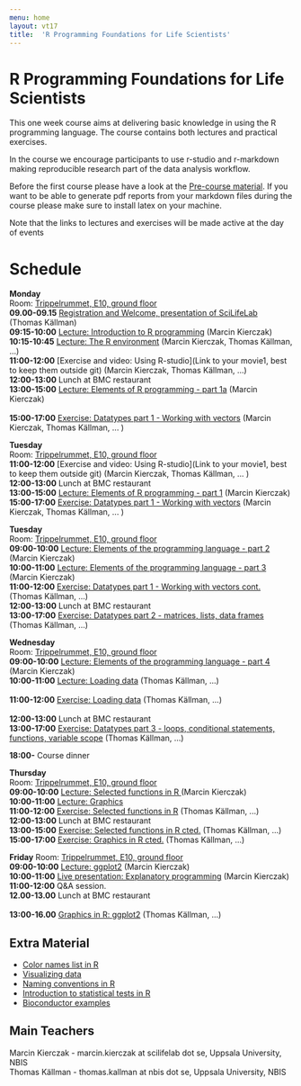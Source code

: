 ```yaml
---
menu: home
layout: vt17
title:  'R Programming Foundations for Life Scientists'
---
```


# R Programming Foundations for Life Scientists
This one week course aims at delivering basic knowledge in using the R
programming language. The course contains both lectures and practical
exercises.

In the course we encourage participants to use r-studio and
r-markdown making reproducible research part of the data analysis
workflow.

Before the first course please have a look at the [Pre-course
material](precourse). If you want to be able to generate pdf reports
from your markdown files during the course please make sure to install
latex on your machine.

Note that the links to lectures and exercises will be made active at the day of events
# Schedule

**Monday**<br>
Room: [Trippelrummet, E10, ground floor](files/bmc_map.jpg)<br>
**09.00-09.15** [Registration and Welcome, presentation of SciLifeLab ](Lectures/Welcome.pdf) (Thomas Källman)<br>
**09:15-10:00** [Lecture: Introduction to R programming](Lectures/Intro.pdf) (Marcin Kierczak)<br>
**10:15-10:45** [Lecture: The R environment](Lectures/REnvironment.pdf) (Marcin Kierczak, Thomas Källman, ...)<br>
**11:00-12:00** [Exercise and video: Using R-studio](Link to your movie1, best to keep them outside git) (Marcin Kierczak, Thomas Källman, ...)<br>
**12:00-13:00** Lunch at BMC restaurant<br>
**13:00-15:00** [Lecture: Elements of R programming - part 1a](Lectures/ElementsOfAprogrammingLanguage1.pdf) (Marcin Kierczak)<br><br>
**15:00-17:00** [Exercise: Datatypes part 1 - Working with vectors](Exercises/DataTypes) (Marcin Kierczak, Thomas Källman, ... )<br>

**Tuesday**<br>
Room: [Trippelrummet, E10, ground floor](files/bmc_map.jpg)<br>
**11:00-12:00** [Exercise and video: Using R-studio](Link to your movie1, best to keep them outside git) (Marcin Kierczak, Thomas Källman, ... )<br>
**12:00-13:00** Lunch at BMC restaurant<br>
**13:00-15:00** [Lecture: Elements of R programming - part 1](Lectures/ElementsOfAprogrammingLanguage1.pdf) (Marcin Kierczak)<br>
**15:00-17:00** [Exercise: Datatypes part 1 - Working with vectors](Exercises/DataTypes) (Marcin Kierczak, Thomas Källman, ... )<br>

**Tuesday**<br>
Room: [Trippelrummet, E10, ground floor](files/bmc_map.jpg)<br>
**09:00-10:00** [Lecture: Elements of the programming language - part 2](Lectures/ElementsOfAprogrammingLanguage1.pdf) (Marcin Kierczak)<br>
**10:00-11:00** [Lecture: Elements of the programming language - part 3](Lectures/ElementsOfAprogrammingLanguage2.pdf) (Marcin Kierczak)<br>
**11:00-12:00** [Exercise: Datatypes part 1 - Working with vectors cont.](Exercises/DataTypesStructure1) (Thomas Källman, ...)<br>
**12:00-13:00** Lunch at BMC restaurant<br>
**13:00-17:00** [Exercise: Datatypes part 2 - matrices, lists, data frames](Exercises/DataTypesStructure2) (Thomas Källman, ...)<br>

**Wednesday**<br>
Room: [Trippelrummet, E10, ground floor](files/bmc_map.jpg)<br>
**09:00-10:00** [Lecture: Elements of the programming language - part 4](Lectures/ElementsOfAprogrammingLanguage3.pdf) (Marcin Kierczak)<br>
**10:00-11:00** [Lecture: Loading data](Lectures/Loading_data.pdf) (Thomas Källman, ...)<br><br>
**11:00-12:00** [Exercise: Loading data](Exercises/LoadingData) (Thomas Källman, ...)<br><br>
**12:00-13:00** Lunch at BMC restaurant<br>
**13:00-17:00** [Exercise: Datatypes part 3 - loops, conditional statements, functions, variable scope](Exercises/LoadingData) (Thomas Källman, ...)<br>

**18:00-** Course dinner

**Thursday**<br>
Room: [Trippelrummet, E10, ground floor](files/bmc_map.jpg)<br>
**09:00-10:00** [Lecture: Selected functions in R ](Lectures/Functions.pdf) (Marcin Kierczak)<br>
**10:00-11:00** [Lecture: Graphics](Lectures/Graphics.pdf)<br>
**11:00-12:00** [Exercise: Selected functions in R](Exercises/functions.pdf) (Thomas Källman, ...)<br>
**12:00-13:00** Lunch at BMC restaurant<br>
**13:00-15:00** [Exercise: Selected functions in R cted.](Exercises/functions.pdf) (Thomas Källman, ...)<br>
**15:00-17:00** [Exercise: Graphics in R cted.](Exercises/graphics.pdf) (Thomas Källman, ...)<br>

**Friday**
Room: [Trippelrummet, E10, ground floor](files/bmc_map.jpg)<br>
**09:00-10:00** [Lecture: ggplot2](Lectures/ggplot2.pdf) (Marcin Kierczak)<br>
**10:00-11:00** [Live presentation: Explanatory programming](Lectures/expl_prog.pdf) (Marcin Kierczak)<br>
**11:00-12:00** Q&A session.<br>
**12.00-13.00** Lunch at BMC restaurant<br><br>
**13:00-16.00** [Graphics in R: ggplot2](Exercises/Graphics) (Thomas Källman, ...)<br>

## Extra Material
- [Color names list in R](files/Rcolor.pdf)
- [Visualizing data](files/rules_for_using_color.pdf)
- [Naming conventions in R](files/Rnaming.pdf)
- [Introduction to statistical tests in R](files/statests.pdf)
- [Bioconductor examples](https://f1000research.com/channels/bioconductor)


## Main Teachers
Marcin Kierczak - marcin.kierczak at scilifelab dot se, Uppsala University, NBIS<br>
Thomas Källman - thomas.kallman at nbis dot se, Uppsala University, NBIS<br>
